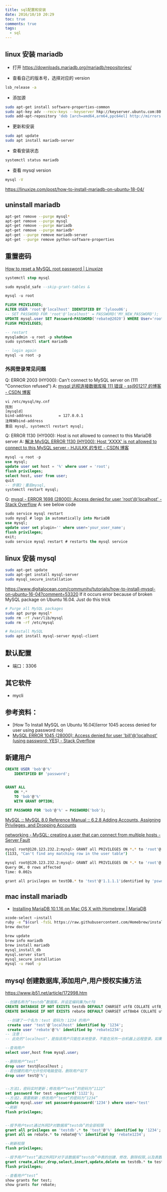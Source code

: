 ```yaml
---
title: sql配置和安装
date: 2016/10/10 20:29
toc: true
comments: true
tags:
  - sql
---
```


## linux 安装 mariadb

- 打开 https://downloads.mariadb.org/mariadb/repositories/

- 查看自己的版本号，选择对应的 version

```sh
lsb_release -a
```

- 添加源

```sh
sudo apt-get install software-properties-common
sudo apt-key adv --recv-keys --keyserver hkp://keyserver.ubuntu.com:80 0xF1656F24C74CD1D8
sudo add-apt-repository 'deb [arch=amd64,arm64,ppc64el] http://mirrors.neusoft.edu.cn/mariadb/repo/10.4/ubuntu bionic main'
```

- 更新和安装

```sh
sudo apt update
sudo apt install mariadb-server
```

- 查看安装状态

```sh
systemctl status mariadb
```

- 查看 mysql version

```sh
mysql -V
```

https://linuxize.com/post/how-to-install-mariadb-on-ubuntu-18-04/

## uninstall mariadb

```sh
apt-get remove --purge mysql*
apt-get remove --purge mysql
apt-get remove --purge mariadb
apt-get remove --purge mariadb*
apt-get --purge remove mariadb-server
apt-get --purge remove python-software-properties
```

## 重置密码

[How to reset a MySQL root password | Linuxize](https://linuxize.com/post/how-to-reset-a-mysql-root-password/)

```sql
systemctl stop mysql

sudo mysqld_safe --skip-grant-tables &

mysql -u root

FLUSH PRIVILEGES;
ALTER USER 'root'@'localhost' IDENTIFIED BY 'lyloou06';
-- SET PASSWORD FOR 'root'@'localhost' = PASSWORD('MY_NEW_PASSWORD');
UPDATE mysql.user SET Password=PASSWORD('rebate@2020') WHERE User='root';
FLUSH PRIVILEGES;

-- restart
mysqladmin -u root -p shutdown
sudo systemctl start mariadb

-- login again
mysql -u root -p
```

### 外网登录常见问题

Q: ERROR 2003 (HY000): Can't connect to MySQL server on (111 "Connection refused")
A: [mysql 远程连接数据库报 111 错误 - ssj901217 的博客 - CSDN 博客](https://blog.csdn.net/ssj901217/article/details/74490803)

```
vi /etc/mysql/my.cnf
找到
[mysqld]
bind-address            = 127.0.0.1
注释掉bind-address
重启 mysql, systemctl restart mysql;
```

Q: ERROR 1130 (HY000): Host is not allowed to connect to this MariaDB server
A: [解决 MySQL ERROR 1130 (HY000): Host 'XXXX' is not allowed to connect to this MySQL server - HJULKK 的专栏 - CSDN 博客](https://blog.csdn.net/HJULKK/article/details/52563044)

```sql
mysql -u root -p
use mysql;
update user set host = '%' where user = 'root';
flush privileges;
select host, user from user;
quit
-- 步骤2：重启mysql,
systemctl restart mysql;
```

Q: [mysql - ERROR 1698 (28000): Access denied for user 'root'@'localhost' - Stack Overflow](https://stackoverflow.com/questions/39281594/error-1698-28000-access-denied-for-user-rootlocalhost)
A: see below code

```sql
sudo service mysql restart
sudo mysql # logs in automatically into MariaDB
use mysql;
update user set plugin='' where user='your_user_name';
flush privileges;
exit;
sudo service mysql restart # restarts the mysql service
```

## linux 安装 mysql

```sh
sudo apt-get update
sudo apt-get install mysql-server
sudo mysql_secure_installation
```

https://www.digitalocean.com/community/tutorials/how-to-install-mysql-on-ubuntu-16-04?comment=53320
If it occurs error because of broken MySQL package on Ubuntu 16.04. Just do this trick

```sh
# Purge all MySQL packages
sudo apt purge mysql*
sudo rm -rf /var/lib/mysql
sudo rm -rf /etc/mysql

# Reinstall MySQL
sudo apt install mysql-server mysql-client
```

## 默认配置

- 端口：3306

## 其它软件

- mycli

## 参考资料：

- [How To Install MySQL on Ubuntu 16.04](error 1045 access denied for user using password no)
- [MySQL ERROR 1045 (28000): Access denied for user 'bill'@'localhost' (using password: YES) - Stack Overflow](https://stackoverflow.com/questions/10299148/mysql-error-1045-28000-access-denied-for-user-billlocalhost-using-passw)

## 新建用户

```sql
CREATE USER 'bob'@'%'
    IDENTIFIED BY 'password';


GRANT ALL
    ON *.*
    TO 'bob'@'%'
    WITH GRANT OPTION;

SET PASSWORD FOR 'bob'@'%' = PASSWORD('bob');
```

[MySQL :: MySQL 8.0 Reference Manual :: 6.2.8 Adding Accounts, Assigning Privileges, and Dropping Accounts](https://dev.mysql.com/doc/refman/8.0/en/creating-accounts.html)

[networking - MySQL: creating a user that can connect from multiple hosts - Server Fault](https://serverfault.com/questions/186057/mysql-creating-a-user-that-can-connect-from-multiple-hosts)

```sh
mysql root@120.123.232.2:mysql> GRANT all PRIVILEGES ON *.* to 'root'@'localhost';
(1133, "Can't find any matching row in the user table")

mysql root@120.123.232.2:mysql> GRANT all PRIVILEGES ON *.* to 'root'@'localhost' IDENTIFIED by 'localhost';
Query OK, 0 rows affected
Time: 0.002s

grant all privileges on testDB.* to 'test'@'1.1.1.1'identified by 'pswd';
```

## mac install mariadb

- [Installing MariaDB 10.1.16 on Mac OS X with Homebrew | MariaDB](https://mariadb.com/resources/blog/installing-mariadb-10-1-16-on-mac-os-x-with-homebrew/)

```sh
xcode-select –install
ruby -e “$(curl -fsSL https://raw.githubusercontent.com/Homebrew/install/master/install)”
brew doctor

brew update
brew info mariadb
brew install mariadb
mysql_install_db
mysql.server start
mysql_secure_installation
mysql -u root -p
```

## mysql 创建数据库,添加用户,用户授权实操方法

https://www.jb51.net/article/172998.htm

```sql
--创建名称为“testdb”数据库，并设定编码集为utf8
CREATE DATABASE IF NOT EXISTS testdb DEFAULT CHARSET utf8 COLLATE utf8_general_ci;
CREATE DATABASE IF NOT EXISTS rebate DEFAULT CHARSET utf8mb4 COLLATE utf8mb4_general_ci;

 --创建了一个名为：test 密码为：1234 的用户
 create user 'test'@'localhost' identified by '1234';
 create user 'rebate'@'%' identified by 'rebate1234';
-- 注意：
-- 此处的"localhost"，是指该用户只能在本地登录，不能在另外一台机器上远程登录。如果想远程登录的话，将"localhost"改为"%"，表示在任何一台电脑上都可以登录。也可以指定某台机器可以远程登录。

--查询用户
select user,host from mysql.user;

--删除用户“test”
drop user test@localhost ;
--若创建的用户允许任何电脑登陆，删除用户如下
drop user test@'%';


--方法1，密码实时更新；修改用户“test”的密码为“1122”
set password for test =password('1122');
--方法2，需要刷新；修改用户“test”的密码为“1234”
update mysql.user set password=password('1234') where user='test'
--刷新
flush privileges;


--授予用户test通过外网IP对数据库“testdb”的全部权限
grant all privileges on 'testdb'.* to 'test'@'%' identified by '1234';
grant all on rebate.* to rebate@'%' identified by 'rebate1234';

--刷新权限
flush privileges;

--授予用户“test”通过外网IP对于该数据库“testdb”中表的创建、修改、删除权限,以及表数据的增删查改权限
grant create,alter,drop,select,insert,update,delete on testdb.* to test@'%';
flush privileges;

--查看用户“test”
show grants for test;
show grants for rebate;

```
